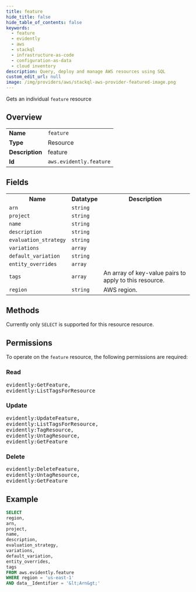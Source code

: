 ```yaml
---
title: feature
hide_title: false
hide_table_of_contents: false
keywords:
  - feature
  - evidently
  - aws
  - stackql
  - infrastructure-as-code
  - configuration-as-data
  - cloud inventory
description: Query, deploy and manage AWS resources using SQL
custom_edit_url: null
image: /img/providers/aws/stackql-aws-provider-featured-image.png
---
```

Gets an individual <code>feature</code> resource

## Overview
<table><tbody>
<tr><td><b>Name</b></td><td><code>feature</code></td></tr>
<tr><td><b>Type</b></td><td>Resource</td></tr>
<tr><td><b>Description</b></td><td>feature</td></tr>
<tr><td><b>Id</b></td><td><code>aws.evidently.feature</code></td></tr>
</tbody></table>

## Fields
<table><tbody>
<tr><th>Name</th><th>Datatype</th><th>Description</th></tr>
<tr><td><code>arn</code></td><td><code>string</code></td><td></td></tr>
<tr><td><code>project</code></td><td><code>string</code></td><td></td></tr>
<tr><td><code>name</code></td><td><code>string</code></td><td></td></tr>
<tr><td><code>description</code></td><td><code>string</code></td><td></td></tr>
<tr><td><code>evaluation_strategy</code></td><td><code>string</code></td><td></td></tr>
<tr><td><code>variations</code></td><td><code>array</code></td><td></td></tr>
<tr><td><code>default_variation</code></td><td><code>string</code></td><td></td></tr>
<tr><td><code>entity_overrides</code></td><td><code>array</code></td><td></td></tr>
<tr><td><code>tags</code></td><td><code>array</code></td><td>An array of key-value pairs to apply to this resource.</td></tr>
<tr><td><code>region</code></td><td><code>string</code></td><td>AWS region.</td></tr>

</tbody></table>

## Methods
Currently only <code>SELECT</code> is supported for this resource resource.

## Permissions

To operate on the <code>feature</code> resource, the following permissions are required:

### Read
<pre>
evidently:GetFeature,
evidently:ListTagsForResource</pre>

### Update
<pre>
evidently:UpdateFeature,
evidently:ListTagsForResource,
evidently:TagResource,
evidently:UntagResource,
evidently:GetFeature</pre>

### Delete
<pre>
evidently:DeleteFeature,
evidently:UntagResource,
evidently:GetFeature</pre>


## Example
```sql
SELECT
region,
arn,
project,
name,
description,
evaluation_strategy,
variations,
default_variation,
entity_overrides,
tags
FROM aws.evidently.feature
WHERE region = 'us-east-1'
AND data__Identifier = '&lt;Arn&gt;'
```
